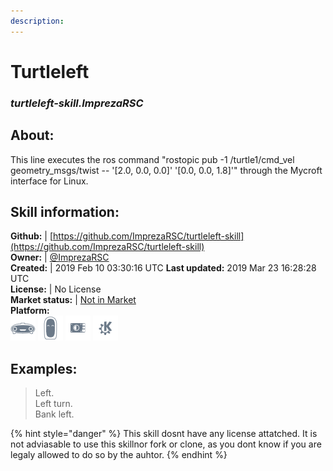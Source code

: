 ```yaml
---
description: 
---
```


# Turtleleft  
### _turtleleft-skill.ImprezaRSC_  
## About:  
This line executes the ros command "rostopic pub -1 /turtle1/cmd_vel geometry_msgs/twist -- '[2.0, 0.0, 0.0]' '[0.0, 0.0, 1.8]'" through the Mycroft interface for Linux.

## Skill information:  
**Github:** | [https://github.com/ImprezaRSC/turtleleft-skill](https://github.com/ImprezaRSC/turtleleft-skill)  
**Owner:** | [@ImprezaRSC](https://github.com/ImprezaRSC)  
**Created:** | 2019 Feb 10 03:30:16 UTC  **Last updated:** 2019 Mar 23 16:28:28 UTC  
**License:** | No License  
**Market status:** | [Not in Market](https://market.mycroft.ai/skill/)  
**Platform:**  
 ![Mark I](../.gitbook/assets/mark-1-icon.png)  ![Mark II](../.gitbook/assets/mark-2-icon.png)  ![Picroft](../.gitbook/assets/picroft-icon.png)  ![plasmoid](../.gitbook/assets/kde.png)   
## Examples:  
> Left.  
> Left turn.  
> Bank left.  
  
{% hint style="danger" %}
This skill dosnt have any license attatched. It is not adviasable to use this skillnor fork or clone, as you dont know if you are legaly allowed to do so by the auhtor.
{% endhint %}
